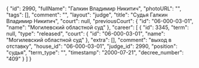 {
    "id": 2990,
    "fullName": "Галкин Владимир Никитич",
    "photoURL": "",
    "tags": [],
    "comment": "",
    "layout": "judge",
    "title": "Судья Галкин Владимир Никитич",
    "court": null,
    "previousCourt": {
        "id": "06-000-03-01",
        "name": "Могилевский областной суд"
    },
    "career": [
        {
            "id": 3345,
            "term": null,
            "type": "released",
            "court": {
                "id": "06-000-03-01",
                "name": "Могилевский областной суд"
            },
            "extra": [],
            "comment": "выход в отставку",
            "house_id": "06-000-03-01",
            "judge_id": 2990,
            "position": "судья",
            "term_type": "",
            "timestamp": "2000-07-21",
            "decree_number": "409"
        }
    ]
}